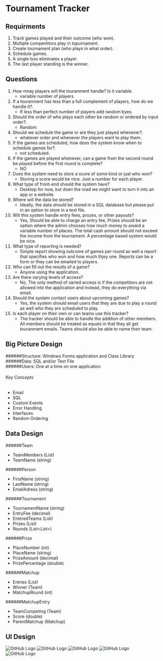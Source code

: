# Tournament Tracker

## Requirments

1. Track games played and their outcome (who won).<br>
2. Multiple compentitors play in topurnament.<br>
3. Create tournament plan (who plays in what order).<br>
4. Schedule games.<br>
5. A single loss eliminates a player.<br>
6. The last player standing is the winner.<br>

## Questions

1. How mnay players will the touranment handle? Is it variable.<br>
   - variable number of players 
2. If a touranment has less than a full complement of players, how do we handle it?.<br>
   - If less than perfect number of players add random byes.
3. Should the order of who plays each other be random or ordered by input order?.<br>
   - Random
4. Should we schedule the game or are they just played whenever?.<br>
   - whatever order and whenever the players want to play them.
5. If the games are scheduled, how does the system know when to schedule games for?.<br>
   - not scheduled.
6. If the games are played whenever, can a game from the second round be played before the first round is complete?<br>
   - NO
7. Does the system need to store a score of some kind or just who won?<br>
   - Storing a score would be nice. Just a number for each player.
8. What type of front-end should the system have?<br>
   - Desktop for now, but doen the road we might want to turn it into an app or a website.
9. Where will the data be stored?<br>
   - Ideally, the data should be stored in a SQL database but please put in an option to store in a text file.
10. Will this system handle entry fees, prozes, or other payouts?<br>
    - Yes, Should be able to charge an entry fee, Prizes should be an option where the admin chooses how much money to award a variable number of places. The total cash amount should not exceed the income from the tournament. A percentage based system would be nice.
11. What type of reporting is needed?<br>
    - Simple report showing outcome of games per round as well a report that specifies who won and how much thjey one. Reports can be a form or they can be emailed to players.
12. Who can fill out the results of a game?<br>
    - Anyone using the application.
13. Are there varying levels of access?<br>
    - No, The only method of varied access is if the competitors are not allowed into the application and instead, they do everything via email.
14. Should the system contact users about upcoming games?<br>
    - Yes, the system should email users that they are due to play a round as well who they are scheduled to play.
15. Is each player on their own or can teams use this tracker?<br>
    - The tracker should be able to handle the addition of other members. All members should be treated as equals in that they all get touranment emails. Teams should also be able to name their team.
    
    
## Big Picture Design

######Structure: Windows Forms application and Class Library<br>
######Data:      SQL and/or Text File<br>
######Users:     One at a time on one application<br>

###### Key Concepts

- Email
- SQL
- Custom Events
- Error Handling
- Interfaces
- Random Ordering

## Data Design

######Team<br>
   - TeamMembers (List<Person>)
   - TeamName (string)
   
######Person<br>
   - FirstName (string)
   - LastName (string)
   - EmailAdress (string)
   
######Tournament<br>
   - TournamentName (string)
   - EntryFee (decimal)
   - EnteredTeams (List<Team>)
   - Prizes (List<Prize>)
   - Rounds (List<List<Matchup>>)
   
######Prize<br>
   - PlaceNumber (int)
   - PlaceName (string)
   - PrizeAmount (decimal)
   - PrizePercentage (double)
   
######Matchup<br>
   - Entries (List<MatchupEntry>)
   - Winner (Team)
   - MatchupRound (int)
   
######MatchupEntry<br>
   - TeamCompeting (Team)
   - Score (double)
   - ParentMatchup (Matchup)
   
## UI Design
![GitHub Logo](/images/Dashboard.png)
![GitHub Logo](/images/Tournamnet.png)
![GitHub Logo](/images/CreateTournament.png)
![GitHub Logo](/images/CreateTeam.png)
![GitHub Logo](/images/CreatePrize.png)
